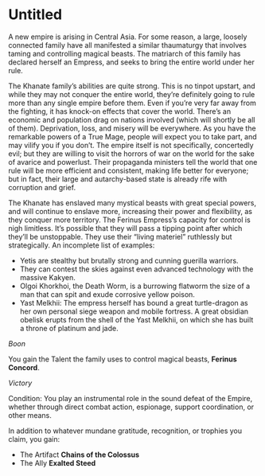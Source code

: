 # Untitled

A new empire is arising in Central Asia. For some reason, a large, loosely connected family have all manifested a similar thaumaturgy that involves taming and controlling magical beasts. The matriarch of this family has declared herself an Empress, and seeks to bring the entire world under her rule.

The Khanate family’s abilities are quite strong. This is no tinpot upstart, and while they may not conquer the entire world, they’re definitely going to rule more than any single empire before them. Even if you’re very far away from the fighting, it has knock-on effects that cover the world. There’s an economic and population drag on nations involved (which will shortly be all of them). Deprivation, loss, and misery will be everywhere. As you have the remarkable powers of a True Mage, people will expect you to take part, and may vilify you if you don’t. The empire itself is not specifically, concertedly evil; but they are willing to visit the horrors of war on the world for the sake of avarice and powerlust. Their propaganda ministers tell the world that one rule will be more efficient and consistent, making life better for everyone; but in fact, their large and autarchy-based state is already rife with corruption and grief.

The Khanate has enslaved many mystical beasts with great special powers, and will continue to enslave more, increasing their power and flexibility, as they conquer more territory. The Ferinus Empress’s capacity for control is nigh limitless. It’s possible that they will pass a tipping point after which they’ll be unstoppable. They use their “living materiel” ruthlessly but strategically. An incomplete list of examples:

- Yetis are stealthy but brutally strong and cunning guerilla warriors.
- They can contest the skies against even advanced technology with the massive Kakyen.
- Olgoi Khorkhoi, the Death Worm, is a burrowing flatworm the size of a man that can spit and exude corrosive yellow poison.
- Yast Melkhii: The empress herself has bound a great turtle-dragon as her own personal siege weapon and mobile fortress. A great obsidian obelisk erupts from the shell of the Yast Melkhii, on which she has built a throne of platinum and jade.

*Boon*

You gain the Talent the family uses to control magical beasts, **Ferinus Concord**.

*Victory*

Condition: You play an instrumental role in the sound defeat of the Empire, whether through direct combat action, espionage, support coordination, or other means.

In addition to whatever mundane gratitude, recognition, or trophies you claim, you gain:

- The Artifact **Chains of the Colossus**
- The Ally **Exalted Steed**
